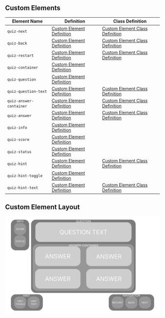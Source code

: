 ## Custom Elements

| Element Name            | Definition                                                                          | Class Definition                                                                          |
| ----------------------- | ----------------------------------------------------------------------------------- | ----------------------------------------------------------------------------------------- |
| `quiz-next`             | [Custom Element Definition](../blob/master/src/public/javascripts/elements.js#L159) | [Custom Element Class Definition](../blob/master/src/public/javascripts/elements.js#L10)  |
| `quiz-back`             | [Custom Element Definition](../blob/master/src/public/javascripts/elements.js#L160) | [Custom Element Class Definition](../blob/master/src/public/javascripts/elements.js#L35)  |
| `quiz-restart`          | [Custom Element Definition](../blob/master/src/public/javascripts/elements.js#L161) | [Custom Element Class Definition](../blob/master/src/public/javascripts/elements.js#L69)  |
| `quiz-container`        | [Custom Element Definition](../blob/master/src/public/javascripts/elements.js#L162) |                                                                                           |
| `quiz-question`         | [Custom Element Definition](../blob/master/src/public/javascripts/elements.js#L163) |                                                                                           |
| `quiz-question-text`    | [Custom Element Definition](../blob/master/src/public/javascripts/elements.js#L164) | [Custom Element Class Definition](../blob/master/src/public/javascripts/elements.js#L131) |
| `quiz-answer-container` | [Custom Element Definition](../blob/master/src/public/javascripts/elements.js#L165) | [Custom Element Class Definition](../blob/master/src/public/javascripts/elements.js#L138) |
| `quiz-answer`           | [Custom Element Definition](../blob/master/src/public/javascripts/elements.js#L166) | [Custom Element Class Definition](../blob/master/src/public/javascripts/elements.js#L143) |
| `quiz-info`             | [Custom Element Definition](../blob/master/src/public/javascripts/elements.js#L167) |                                                                                           |
| `quiz-score`            | [Custom Element Definition](../blob/master/src/public/javascripts/elements.js#L168) |                                                                                           |
| `quiz-status`           | [Custom Element Definition](../blob/master/src/public/javascripts/elements.js#L169) |                                                                                           |
| `quiz-hint`             | [Custom Element Definition](../blob/master/src/public/javascripts/elements.js#L170) | [Custom Element Class Definition](../blob/master/src/public/javascripts/elements.js#L94)  |
| `quiz-hint-toggle`      | [Custom Element Definition](../blob/master/src/public/javascripts/elements.js#L171) |
| `quiz-hint-text`        | [Custom Element Definition](../blob/master/src/public/javascripts/elements.js#L172) | [Custom Element Class Definition](../blob/master/src/public/javascripts/elements.js#L150) |

## Custom Element Layout

![Custom Element Layout](./reference/Quiz-Container.svg)
